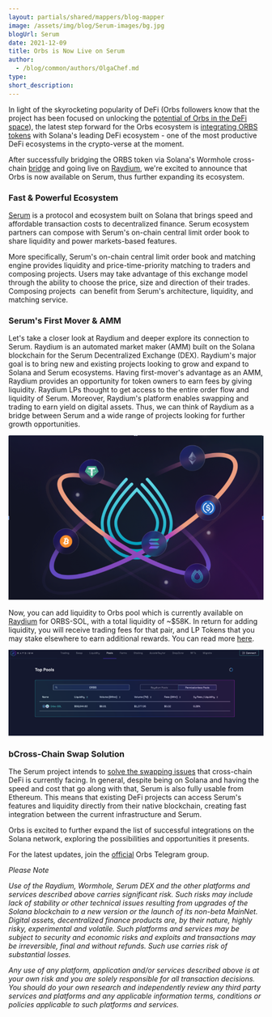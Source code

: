 ```yaml
---
layout: partials/shared/mappers/blog-mapper
image: /assets/img/blog/Serum-images/bg.jpg
blogUrl: Serum
date: 2021-12-09
title: Orbs is Now Live on Serum
author:
  - /blog/common/authors/OlgaChef.md
type:
short_description: 
---
```



In light of the skyrocketing popularity of DeFi (Orbs followers know that the project has been focused on unlocking the [potential of Orbs in the DeFi space](https://www.orbs.com/Introducing-Open-DeFi-Notification-Protocol/)), the latest step forward for the Orbs ecosystem is [integrating ORBS tokens](https://www.orbs.com/Orbs-is-Live-on-the-Solana-Wormhole-Bridge/) with Solana's leading DeFi ecosystem - one of the most productive DeFi ecosystems in the crypto-verse at the moment.

After successfully bridging the ORBS token via Solana's Wormhole cross-chain [bridge](https://wormholebridge.com/#/) and going live on [Raydium](https://raydium.io/), we're excited to announce that Orbs is now available on Serum, thus further expanding its ecosystem.

### Fast & Powerful Ecosystem

[Serum](https://www.projectserum.com/roadmap) is a protocol and ecosystem built on Solana that brings speed and affordable transaction costs to decentralized finance. Serum ecosystem partners can compose with Serum's on-chain central limit order book to share liquidity and power markets-based features.

More specifically, Serum's on-chain central limit order book and matching engine provides liquidity and price-time-priority matching to traders and composing projects. Users may take advantage of this exchange model through the ability to choose the price, size and direction of their trades. Composing projects  can benefit from Serum's architecture, liquidity, and matching service.

### Serum's First Mover & AMM

Let's take a closer look at Raydium and deeper explore its connection to Serum. Raydium is an automated market maker (AMM) built on the Solana blockchain for the Serum Decentralized Exchange (DEX). Raydium's major goal is to bring new and existing projects looking to grow and expand to Solana and Serum ecosystems. Having first-mover's advantage as an AMM, Raydium provides an opportunity for token owners to earn fees by giving liquidity. Raydium LPs thought to get access to the entire order flow and liquidity of Serum. Moreover, Raydium's platform enables swapping and trading to earn yield on digital assets. Thus, we can think of Raydium as a bridge between Serum and a wide range of projects looking for further growth opportunities.

![](/assets/img/blog/Serum-images/image1.png)

Now, you can add liquidity to Orbs pool which is currently available on [Raydium](https://raydium.io/pools/) for ORBS-SOL, with a total liquidity of ~$58K. In return for adding liquidity, you will receive trading fees for that pair, and LP Tokens that you may stake elsewhere to earn additional rewards. You can read more [here](https://docs.projectserum.com/guides/providing-liquidity-to-pools).

![](/assets/img/blog/Serum-images/image2.png)

### bCross-Chain Swap Solution

The Serum project intends to [solve the swapping issues](https://assets.website-files.com/61382d4555f82a75dc677b6f/61384a6d5c937269dbed185c_serum_white_paper.88d98f84.pdf) that cross-chain DeFi is currently facing. In general, despite being on Solana and having the speed and cost that go along with that, Serum is also fully usable from Ethereum. This means that existing DeFi projects can access Serum's features and liquidity directly from their native blockchain, creating fast integration between the current infrastructure and Serum.

Orbs is excited to further expand the list of successful integrations on the Solana network, exploring the possibilities and opportunities it presents.

For the latest updates, join the [official](https://t.me/OrbsNetwork) Orbs Telegram group.

*Please Note*

*Use of the Raydium, Wormhole, Serum DEX and the other platforms and services described above carries significant risk. Such risks may include lack of stability or other technical issues resulting from upgrades of the Solana blockchain to a new version or the launch of its non-beta MainNet. Digital assets, decentralized finance products are, by their nature, highly risky, experimental and volatile. Such platforms and services may be subject to security and economic risks and exploits and transactions may be irreversible, final and without refunds. Such use carries risk of substantial losses.*

*Any use of any platform, application and/or services described above is at your own risk and you are solely responsible for all transaction decisions. You should do your own research and independently review any third party services and platforms and any applicable information terms, conditions or policies applicable to such platforms and services.*
